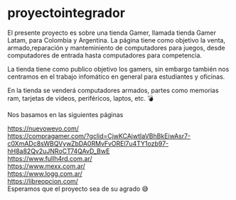 # proyectointegrador
El presente proyecto es sobre una tienda Gamer, llamada tienda Gamer Latam, para Colombia y Argentina. La página tiene como objetivo la venta, armado,reparación y manteminiento de computadores para juegos, desde computadores de entrada hasta computadores para competencia. <br>

La tienda tiene como publico objetivo los gamers, sin embargo también nos centramos en el trabajo infomático en general para estudiantes y oficinas. <br>

En la tienda se venderá computadores armados, partes como memorias ram, tarjetas de vídeos, periféricos, laptos, etc. :bomb:


Nos basamos en las siguientes páginas

https://nuevowevo.com/ <br>
https://compragamer.com/?gclid=CjwKCAjwtIaVBhBkEiwAsr7-c0XmADc8sWBQVywZbDA0RMvFvOREl7u4TY1ozb97-hH8a82Qv2uJNRoCT74QAvD_BwE <br>
https://www.fullh4rd.com.ar/ <br>
https://www.mexx.com.ar/ <br>
https://www.logg.com.ar/ <br>
https://libreopcion.com/<br>
Esperamos que el proyecto sea de su agrado :sweat_smile: <br>


